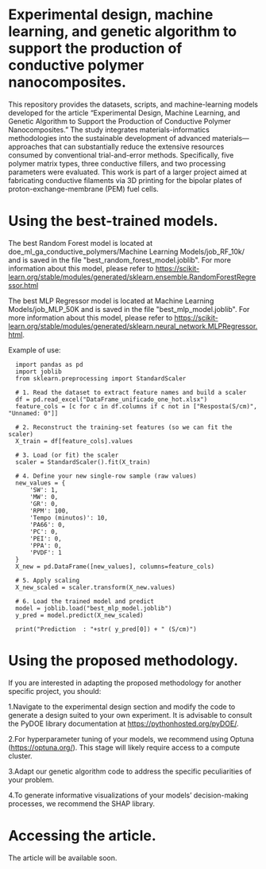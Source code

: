 # Experimental design, machine learning, and genetic algorithm to support the production of conductive polymer nanocomposites.

This repository provides the datasets, scripts, and machine-learning models developed for the article “Experimental Design, Machine Learning, and Genetic Algorithm to Support the Production of Conductive Polymer Nanocomposites.” The study integrates materials-informatics methodologies into the sustainable development of advanced materials—approaches that can substantially reduce the extensive resources consumed by conventional trial-and-error methods. Specifically, five polymer matrix types, three conductive fillers, and two processing parameters were evaluated. This work is part of a larger project aimed at fabricating conductive filaments via 3D printing for the bipolar plates of proton-exchange-membrane (PEM) fuel cells.

# Using the best-trained models.

The best Random Forest model is located at doe_ml_ga_conductive_polymers/Machine Learning Models/job_RF_10k/ and is saved in the file "best_random_forest_model.joblib". For more information about this model, please refer to https://scikit-learn.org/stable/modules/generated/sklearn.ensemble.RandomForestRegressor.html

The best MLP Regressor model is located at Machine Learning Models/job_MLP_50K and is saved in the file "best_mlp_model.joblib". For more information about this model, please refer to https://scikit-learn.org/stable/modules/generated/sklearn.neural_network.MLPRegressor.html.

Example of use:

      import pandas as pd
      import joblib
      from sklearn.preprocessing import StandardScaler
      
      # 1. Read the dataset to extract feature names and build a scaler
      df = pd.read_excel("DataFrame_unificado_one_hot.xlsx")
      feature_cols = [c for c in df.columns if c not in ["Resposta(S/cm)", "Unnamed: 0"]]
      
      # 2. Reconstruct the training‐set features (so we can fit the scaler)
      X_train = df[feature_cols].values
      
      # 3. Load (or fit) the scaler
      scaler = StandardScaler().fit(X_train)
      
      # 4. Define your new single‐row sample (raw values)
      new_values = {
          'SW': 1,
          'MW': 0,
          'GR': 0,
          'RPM': 100,
          'Tempo (minutos)': 10,
          'PA66': 0,
          'PC': 0,
          'PEI': 0,
          'PPA': 0,
          'PVDF': 1
      }
      X_new = pd.DataFrame([new_values], columns=feature_cols)
      
      # 5. Apply scaling
      X_new_scaled = scaler.transform(X_new.values)
      
      # 6. Load the trained model and predict
      model = joblib.load("best_mlp_model.joblib")
      y_pred = model.predict(X_new_scaled)
      
      print("Prediction  : "+str( y_pred[0]) + " (S/cm)")



# Using the proposed methodology.

If you are interested in adapting the proposed methodology for another specific project, you should:

  1.Navigate to the experimental design section and modify the code to generate a design suited to your own experiment. It is advisable to consult the PyDOE library documentation at https://pythonhosted.org/pyDOE/.
  
  2.For hyperparameter tuning of your models, we recommend using Optuna (https://optuna.org/). This stage will likely require access to a compute cluster.
  
  3.Adapt our genetic algorithm code to address the specific peculiarities of your problem.
  
  4.To generate informative visualizations of your models’ decision-making processes, we recommend the SHAP library.

# Accessing the article.

The article will be available soon.
